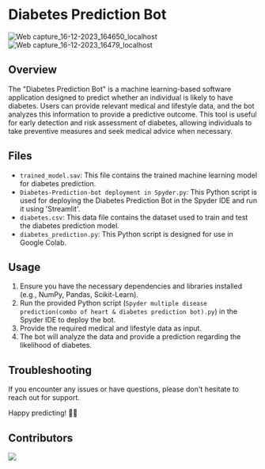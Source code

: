 # Diabetes Prediction Bot

![Web capture_16-12-2023_164650_localhost](https://github.com/Sudhanshu-Ambastha/Google-background/assets/135802131/e7d04e9a-650a-43da-88e0-a2e3f1806cc1)
![Web capture_16-12-2023_16479_localhost](https://github.com/Sudhanshu-Ambastha/Google-background/assets/135802131/ed9036b2-b99d-45db-923e-12d3e129447b)

## Overview

The "Diabetes Prediction Bot" is a machine learning-based software application designed to predict whether an individual is likely to have diabetes. Users can provide relevant medical and lifestyle data, and the bot analyzes this information to provide a predictive outcome. This tool is useful for early detection and risk assessment of diabetes, allowing individuals to take preventive measures and seek medical advice when necessary.

## Files

- `trained_model.sav`: This file contains the trained machine learning model for diabetes prediction.
- `Diabetes-Prediction-bot deployment in Spyder.py`: This Python script is used for deploying the Diabetes Prediction Bot in the Spyder IDE and run it using 'Streamlit'.
- `diabetes.csv`: This data file contains the dataset used to train and test the diabetes prediction model.
- `diabetes_prediction.py`: This Python script is designed for use in Google Colab.

## Usage

1. Ensure you have the necessary dependencies and libraries installed (e.g., NumPy, Pandas, Scikit-Learn).
2. Run the provided Python script (`Spyder multiple disease prediction(combo of heart & diabetes prediction bot).py`) in the Spyder IDE to deploy the bot.
3. Provide the required medical and lifestyle data as input.
4. The bot will analyze the data and provide a prediction regarding the likelihood of diabetes.

## Troubleshooting
If you encounter any issues or have questions, please don't hesitate to reach out for support.

Happy predicting! 🤖💙

## Contributors
<a href = "https://github.com/Sudhanshu-Ambastha/Diabetes-Prediction-Bot/contributors">
  <img src = "https://contrib.rocks/image?repo=Sudhanshu-Ambastha/Diabetes-Prediction-Bot"/>
</a>

